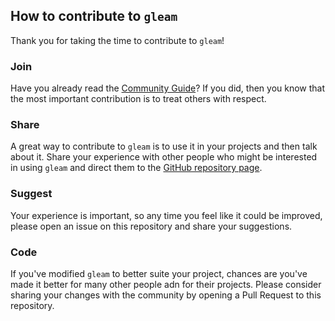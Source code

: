 ## How to contribute to `gleam`

Thank you for taking the time to contribute to `gleam`!

### Join

Have you already read the [Community Guide](./Community.md)? If you did, then you know that the
most important contribution is to treat others with respect.

### Share

A great way to contribute to `gleam` is to use it in your projects and then talk about it. Share
your experience with other people who might be interested in using `gleam` and direct them to the
[GitHub repository page](https://github.com/multiwavelength/gleam).

### Suggest

Your experience is important, so any time you feel like it could be improved, please open an
issue on this repository and share your suggestions.

### Code

If you've modified `gleam` to better suite your project, chances are you've made it better for
many other people adn for their projects. Please consider sharing your changes with the community
by opening a Pull Request to this repository.
